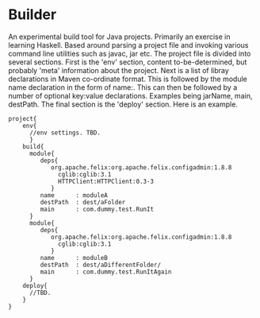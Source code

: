 # Builder

An experimental build tool for Java projects.  Primarily an exercise in learning Haskell. 
Based around parsing a project file and invoking various command line utilities such as javac, jar etc.
The project file is divided into several sections. First is the 'env' section, content to-be-determined, but probably 
'meta' information about the project. Next is a list of libray declarations in Maven co-ordinate format. This is followed by the module name declaration in the form of name:<Module name>. This  can then be followed by a number of optional key:value declarations. Examples being jarName, main, destPath. The final section  is the   'deploy' section. Here is an example.

```
project{
    env{
      //env settings. TBD.
      }
    build{
      module{
         deps{
         	org.apache.felix:org.apache.felix.configadmin:1.8.8
		      cglib:cglib:3.1
		      HTTPClient:HTTPClient:0.3-3
		    }
         name      : moduleA
         destPath  : dest/aFolder
         main      : com.dummy.test.RunIt
      }
      module{
         deps{
         	org.apache.felix:org.apache.felix.configadmin:1.8.8
		      cglib:cglib:3.1
		    }
         name      : moduleB
         destPath  : dest/aDifferentFolder/
         main      : com.dummy.test.RunItAgain
      }
    deploy{
      //TBD.
    }
}
```



